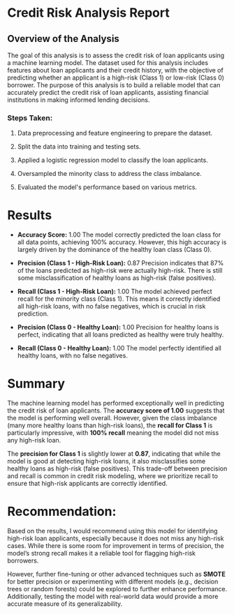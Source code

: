 # Credit Risk Analysis Report
## Overview of the Analysis
The goal of this analysis is to assess the credit risk of loan applicants using a machine learning model. The dataset used for this analysis includes features about loan applicants and their credit history, with the objective of predicting whether an applicant is a high-risk (Class 1) or low-risk (Class 0) borrower. The purpose of this analysis is to build a reliable model that can accurately predict the credit risk of loan applicants, assisting financial institutions in making informed lending decisions.

### Steps Taken:

1.   Data preprocessing and feature engineering to prepare the dataset.

2.   Split the data into training and testing sets.

3.  Applied a logistic regression model to classify the loan applicants.

4.  Oversampled the minority class to address the class imbalance.

5.  Evaluated the model's performance based on various metrics.


# Results

- **Accuracy Score:** 1.00
The model correctly predicted the loan class for all data points, achieving 100% accuracy. However, this high accuracy is largely driven by the dominance of the healthy loan class (Class 0).

- **Precision (Class 1 - High-Risk Loan):** 0.87
Precision indicates that 87% of the loans predicted as high-risk were actually high-risk. There is still some misclassification of healthy loans as high-risk (false positives).

- **Recall (Class 1 - High-Risk Loan):** 1.00
The model achieved perfect recall for the minority class (Class 1). This means it correctly identified all high-risk loans, with no false negatives, which is crucial in risk prediction.

- **Precision (Class 0 - Healthy Loan):** 1.00
Precision for healthy loans is perfect, indicating that all loans predicted as healthy were truly healthy.

- **Recall (Class 0 - Healthy Loan):** 1.00
The model perfectly identified all healthy loans, with no false negatives.


# Summary

The machine learning model has performed exceptionally well in predicting the credit risk of loan applicants. The **accuracy score of 1.00** suggests that the model is performing well overall. However, given the class imbalance (many more healthy loans than high-risk loans), the **recall for Class 1** is particularly impressive, with **100% recall** meaning the model did not miss any high-risk loan.

The **precision for Class 1** is slightly lower at **0.87**, indicating that while the model is good at detecting high-risk loans, it also misclassifies some healthy loans as high-risk (false positives). This trade-off between precision and recall is common in credit risk modeling, where we prioritize recall to ensure that high-risk applicants are correctly identified.

# Recommendation:
Based on the results, I would recommend using this model for identifying high-risk loan applicants, especially because it does not miss any high-risk cases. While there is some room for improvement in terms of precision, the model’s strong recall makes it a reliable tool for flagging high-risk borrowers.

However, further fine-tuning or other advanced techniques such as **SMOTE** for better precision or experimenting with different models (e.g., decision trees or random forests) could be explored to further enhance performance. Additionally, testing the model with real-world data would provide a more accurate measure of its generalizability.
